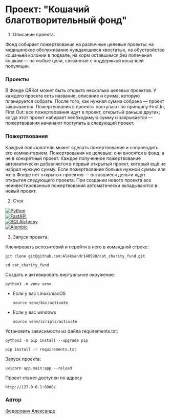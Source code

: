 <h1>Проект: "Кошачий благотворительный фонд"</h1>

1. Описание проекта.

Фонд собирает пожертвования на различные целевые проекты: на медицинское обслуживание 
нуждающихся хвостатых, на обустройство кошачьей колонии в подвале, на корм оставшимся 
без попечения кошкам — на любые цели, связанные с поддержкой кошачьей популяции.
<br>

<h3>Проекты</h3>

В Фонде QRKot может быть открыто несколько целевых проектов. У каждого проекта есть название, 
описание и сумма, которую планируется собрать. После того, как нужная сумма собрана — 
проект закрывается.
Пожертвования в проекты поступают по принципу First In, First Out: все пожертвования идут в 
проект, открытый раньше других; когда этот проект набирает необходимую сумму и закрывается — 
пожертвования начинают поступать в следующий проект.

<h3>Пожертвования</h3>

Каждый пользователь может сделать пожертвование и сопроводить его комментарием. Пожертвования 
не целевые: они вносятся в фонд, а не в конкретный проект. Каждое полученное пожертвование 
автоматически добавляется в первый открытый проект, который ещё не набрал нужную сумму. Если 
пожертвование больше нужной суммы или же в Фонде нет открытых проектов — оставшиеся деньги ждут 
открытия следующего проекта. При создании нового проекта все неинвестированные пожертвования 
автоматически вкладываются в новый проект.

2. Стек

[![Python](https://img.shields.io/badge/python-3.10-blue?logo=python)](https://www.python.org/)<br>
[![FastAPI](https://img.shields.io/badge/FastAPI-005571?style=for-the-badge&logo=fastapi)](https://fastapi.tiangolo.com/)<br>
[![SQLAlchemy](https://img.shields.io/badge/-SQLAlchemy-464646?logo=sqlalchemy)](https://www.sqlalchemy.org/)<br>
[![Alembic](https://img.shields.io/badge/-Alembic-464646?style=flat&logo=Alembic&logoColor=ffffff&color=043A6B)](https://alembic.sqlalchemy.org/en/latest/)

3. Запуск проекта.

Клонировать репозиторий и перейти в него в командной строке:

```
git clone git@github.com:Aleksandr140590/cat_charity_fund.git
```

```
cd cat_charity_fund
```

Cоздать и активировать виртуальное окружение:

```
python3 -m venv venv
```

* Если у вас Linux/macOS

    ```
    source venv/bin/activate
    ```

* Если у вас windows

    ```
    source venv/scripts/activate
    ```

Установить зависимости из файла requirements.txt:

```
python3 -m pip install --upgrade pip
```

```
pip install -r requirements.txt
```

Запуск проекта:

```
uvicorn app.main:app --reload
```

Проект станет доступен по адресу

```
http://127.0.0.1:8000/
```

### Автор

<a href='https://github.com/Aleksandr140590/'>Федорович Александр</a>

